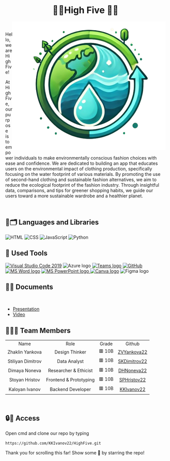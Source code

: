 <br>
<h1 align="center"> 🙏🏻High Five 🙏🏻 </h1>
<img align="right" src="./highfive/src/figma/logo.png">

<br>
<p>Hello, we are High Five!</p>
<p>At HighFive, our purpose is to empower individuals to make environmentally conscious fashion choices with ease and confidence. We are dedicated to building an app that educates users on the environmental impact of clothing production, specifically focusing on the water footprint of various materials. By promoting the use of second-hand clothing and sustainable fashion alternatives, we aim to reduce the ecological footprint of the fashion industry. Through insightful data, comparisons, and tips for greener shopping habits, we guide our users toward a more sustainable wardrobe and a healthier planet.</p>
<br>

<h2 align="left">🚀🗂 Languages and Libraries </h2>
<p align="left">
<a><img src="https://upload.wikimedia.org/wikipedia/commons/thumb/6/61/HTML5_logo_and_wordmark.svg/2048px-HTML5_logo_and_wordmark.svg.png" alt="HTML" width=60px></a>
<a><img src ="https://1000logos.net/wp-content/uploads/2020/09/CSS-Logo-2011.png" alt="CSS" width=110px></a>
<a><img src="https://logos-world.net/wp-content/uploads/2023/02/JavaScript-Logo.png" alt="JavaScript" width=100px></a>
<a><img src ="https://upload.wikimedia.org/wikipedia/commons/thumb/c/c3/Python-logo-notext.svg/219px-Python-logo-notext.svg.png" alt="Python" width=48px></a>
</p>

<h2 align="left">🔧 Used Tools </h2>
<p align="left">
<a href="https://code.visualstudio.com/"><img src="https://img.icons8.com/color/48/null/visual-studio-code-2019.png" alt="Visual Studio Code 2019"/></a>
<a><img src="https://swimburger.net/media/ppnn3pcl/azure.png" alt="Azure logo"  width=45px></a>
 <a href="https://teams.microsoft.com/_?culture=en-us&country=us#/conversations/19:b01cf915e57b430ea93ab780c4f6b6dc@thread.v2?ctx=chat"><img src="https://upload.wikimedia.org/wikipedia/commons/thumb/c/c9/Microsoft_Office_Teams_%282018%E2%80%93present%29.svg/2203px-Microsoft_Office_Teams_%282018%E2%80%93present%29.svg.png" alt="Teams logo" width=48px></a>
    <a href="https://git-scm.com/"><img src="https://cdn-icons-png.flaticon.com/512/25/25231.png" alt="GitHub" heigh=48px width=48px></a>
   <a href="https://www.microsoft.com/en-ww/microsoft-365/word"><img src="https://img.icons8.com/fluency/48/000000/microsoft-word-2019.png" alt="MS Word logo" width=50px></a>
   <a href="https://www.microsoft.com/en-us/microsoft-365/powerpoint"><img src="https://img.icons8.com/fluency/48/000000/microsoft-powerpoint-2019.png" alt="MS PowerPoint logo" width=53px>
   <a href="https://freelogopng.com/image/607"><img src="https://freelogopng.com/images/all_img/1656733637logo-canva-png.png" alt="Canva logo"  width=44px></a>
   <a><img src="https://upload.wikimedia.org/wikipedia/commons/thumb/3/33/Figma-logo.svg/1200px-Figma-logo.svg.png" alt="Figma logo"  width=30px></a>

 <br>

<h2 align="left">📄📎 Documents</h2><br>
  <ul>
    <li><a href="https://codingburgas-my.sharepoint.com/:p:/g/personal/kkivanov22_codingburgas_bg/EX131FXBiRxBpaoSzhFMUYYBmQ0fK-jt3QaZi4VPTKzjbw?e=uQCDFX">Presentation</a></li>
    <li><a href="https://codingburgas-my.sharepoint.com/:v:/g/personal/kkivanov22_codingburgas_bg/EUnermU4XsNMjcceJyDkQXYBdjF9Gshe3GRrM3HojUOTsA?nav=eyJyZWZlcnJhbEluZm8iOnsicmVmZXJyYWxBcHAiOiJPbmVEcml2ZUZvckJ1c2luZXNzIiwicmVmZXJyYWxBcHBQbGF0Zm9ybSI6IldlYiIsInJlZmVycmFsTW9kZSI6InZpZXciLCJyZWZlcnJhbFZpZXciOiJNeUZpbGVzTGlua0NvcHkifX0&e=Pe6kXI">Video</a></li>
  </ul>  

<h2 align="left">👨🏻‍💻 Team Members </h2>
<table >
  <tr>
    <td align="center">Name</td>
    <td align="center">Role</td>
    <td align="center">Grade</td>
    <td align="center">Github</td>
  </tr>
  <tr>
    <td align="center"> Zhaklin Yankova</td>
    <td align="center">Design Thinker</td>
    <td align="center">🟥 10B</td>
    <td align="center"> <a href="https://github.com/ZVYankova22">ZVYankova22 </a></td>
  </tr>
  <tr>
    <td align="center">Stiliyan Dimitrov</td>
    <td align="center">Data Analyst</td>
    <td align="center">🟥 10B</td>
    <td align="center"> <a href="https://github.com/SKDimitrov22">SKDimitrov22 </a></td>
  </tr>
  <tr>
    <td align="center">Dimaya Noneva</td>
    <td align="center">Researcher & Ethicist</td>
    <td align="center">🟥 10B</td>
    <td align="center"> <a href="https://github.com/DHNoneva22">DHNoneva22 </a></td>
  </tr>
    <tr>
    <td align="center">Stoyan Hristov</td>
    <td align="center">Frontend & Prototyping</td>
    <td align="center">🟥 10B</td>
    <td align="center"> <a href="https://github.com/SPHristov22">SPHristov22 </a></td>
  </tr>
  <tr>
    <td align="center">Kaloyan Ivanov </td>
    <td align="center">Backend Developer</td>
    <td align="center">🟥 10B</td>
    <td align="center"> <a href="https://github.com/KKIvanov22">KKIvanov22 </a></td>
  </tr>
</table>
<br>

 <h2 align="left">🔒🔑 Access</h2>

 <p> Open cmd and clone our repo by typing</p>

```
https://github.com/KKIvanov22/HighFive.git
```
<p>Thank you for scrolling this far! Show some 🤍 by starring the repo!</p>

